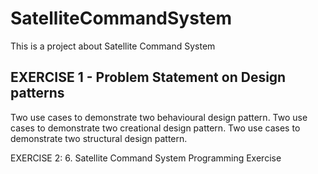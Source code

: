 # SatelliteCommandSystem
This is a project about Satellite Command System
## EXERCISE 1 - Problem Statement on Design patterns
  Two use cases to demonstrate two behavioural design pattern.
  Two use cases to demonstrate two creational design pattern.
  Two use cases to demonstrate two structural design pattern.

EXERCISE 2:
6. Satellite Command System Programming Exercise
